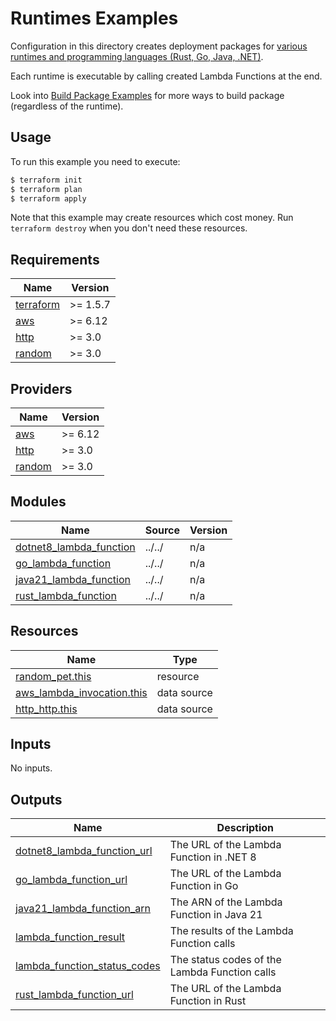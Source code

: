 # Runtimes Examples

Configuration in this directory creates deployment packages for [various runtimes and programming languages (Rust, Go, Java, .NET)](https://docs.aws.amazon.com/lambda/latest/dg/lambda-runtimes.html).

Each runtime is executable by calling created Lambda Functions at the end.

Look into [Build Package Examples](https://github.com/terraform-aws-modules/terraform-aws-lambda/tree/master/examples/build-package) for more ways to build package (regardless of the runtime).

## Usage

To run this example you need to execute:

```bash
$ terraform init
$ terraform plan
$ terraform apply
```

Note that this example may create resources which cost money. Run `terraform destroy` when you don't need these resources.

<!-- BEGIN_TF_DOCS -->
## Requirements

| Name | Version |
|------|---------|
| <a name="requirement_terraform"></a> [terraform](#requirement\_terraform) | >= 1.5.7 |
| <a name="requirement_aws"></a> [aws](#requirement\_aws) | >= 6.12 |
| <a name="requirement_http"></a> [http](#requirement\_http) | >= 3.0 |
| <a name="requirement_random"></a> [random](#requirement\_random) | >= 3.0 |

## Providers

| Name | Version |
|------|---------|
| <a name="provider_aws"></a> [aws](#provider\_aws) | >= 6.12 |
| <a name="provider_http"></a> [http](#provider\_http) | >= 3.0 |
| <a name="provider_random"></a> [random](#provider\_random) | >= 3.0 |

## Modules

| Name | Source | Version |
|------|--------|---------|
| <a name="module_dotnet8_lambda_function"></a> [dotnet8\_lambda\_function](#module\_dotnet8\_lambda\_function) | ../../ | n/a |
| <a name="module_go_lambda_function"></a> [go\_lambda\_function](#module\_go\_lambda\_function) | ../../ | n/a |
| <a name="module_java21_lambda_function"></a> [java21\_lambda\_function](#module\_java21\_lambda\_function) | ../../ | n/a |
| <a name="module_rust_lambda_function"></a> [rust\_lambda\_function](#module\_rust\_lambda\_function) | ../../ | n/a |

## Resources

| Name | Type |
|------|------|
| [random_pet.this](https://registry.terraform.io/providers/hashicorp/random/latest/docs/resources/pet) | resource |
| [aws_lambda_invocation.this](https://registry.terraform.io/providers/hashicorp/aws/latest/docs/data-sources/lambda_invocation) | data source |
| [http_http.this](https://registry.terraform.io/providers/hashicorp/http/latest/docs/data-sources/http) | data source |

## Inputs

No inputs.

## Outputs

| Name | Description |
|------|-------------|
| <a name="output_dotnet8_lambda_function_url"></a> [dotnet8\_lambda\_function\_url](#output\_dotnet8\_lambda\_function\_url) | The URL of the Lambda Function in .NET 8 |
| <a name="output_go_lambda_function_url"></a> [go\_lambda\_function\_url](#output\_go\_lambda\_function\_url) | The URL of the Lambda Function in Go |
| <a name="output_java21_lambda_function_arn"></a> [java21\_lambda\_function\_arn](#output\_java21\_lambda\_function\_arn) | The ARN of the Lambda Function in Java 21 |
| <a name="output_lambda_function_result"></a> [lambda\_function\_result](#output\_lambda\_function\_result) | The results of the Lambda Function calls |
| <a name="output_lambda_function_status_codes"></a> [lambda\_function\_status\_codes](#output\_lambda\_function\_status\_codes) | The status codes of the Lambda Function calls |
| <a name="output_rust_lambda_function_url"></a> [rust\_lambda\_function\_url](#output\_rust\_lambda\_function\_url) | The URL of the Lambda Function in Rust |
<!-- END_TF_DOCS -->
